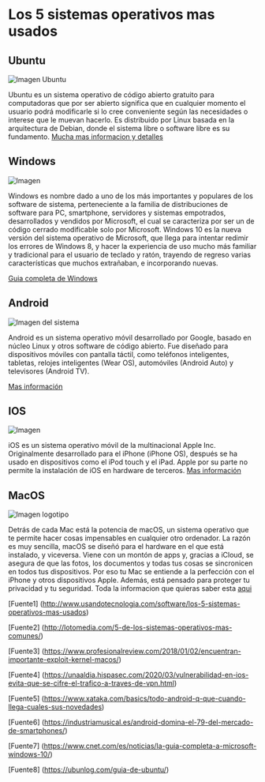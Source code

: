 #   Los 5 sistemas  operativos mas usados  

##  Ubuntu
![Imagen Ubuntu](https://www.adslzone.net/app/uploads-adslzone.net/2016/04/ubuntu-xenial-xerus-800x419.jpg)

Ubuntu  es un sistema operativo de código abierto gratuito para computadoras que por ser abierto significa que en cualquier momento el usuario podrá modificarle si lo cree conveniente según las necesidades o interese que le muevan hacerlo.  Es distribuido por Linux basada en la arquitectura de Debian, donde el sistema libre o software libre es su fundamento.
[Mucha mas informacion y detalles ](https://ubunlog.com/guia-de-ubuntu/)

##   Windows
![Imagen ](http://46c4ts1tskv22sdav81j9c69-wpengine.netdna-ssl.com/wp-content/uploads/sites/9/2012/02/3872.image_5F00_2B7A7781.png)

Windows es nombre dado a uno de los más importantes y populares de los software de sistema, perteneciente a la familia de distribuciones de software para PC, smartphone, servidores y sistemas empotrados, desarrollados y vendidos por Microsoft, el cual se caracteriza por ser un de código cerrado modificable solo por Microsoft.
Windows 10 es la nueva versión del sistema operativo de Microsoft, que llega para intentar redimir los errores de Windows 8, y hacer la experiencia de uso mucho más familiar y tradicional para el usuario de teclado y ratón, trayendo de regreso varias características que muchos extrañaban, e incorporando nuevas.

[Guia completa de Windows ](https://www.cnet.com/es/noticias/la-guia-completa-a-microsoft-windows-10/)

##  Android
![Imagen del sistema](https://industriamusical.es/wp-content/uploads/2013/08/Android1.jpg)

Android es un sistema operativo móvil desarrollado por Google, basado en núcleo Linux y otros software de código abierto. Fue diseñado para dispositivos móviles con pantalla táctil, como teléfonos inteligentes, tabletas, relojes inteligentes (Wear OS), automóviles (Android Auto) y televisores (Android TV).

[Mas información](https://www.xataka.com/basics/todo-android-q-que-cuando-llega-cuales-sus-novedades)

##  IOS
![Imagen](https://i0.wp.com/unaaldia.hispasec.com/wp-content/uploads/2020/03/apple_ios.jpg?w=697&ssl=1)

iOS es un sistema operativo móvil de la multinacional Apple Inc. Originalmente desarrollado para el iPhone (iPhone OS), después se ha usado en dispositivos como el iPod touch y el iPad. Apple por su parte no permite la instalación de iOS en hardware de terceros.
[Mas información](https://www.apple.com/es/ios/ios-14/)

##  MacOS

![Imagen logotipo](https://www.profesionalreview.com/wp-content/uploads/2018/01/macOS-tiene-una-vulnerabilidad-con-15-a%C3%B1os-de-antig%C3%BCedad.png)

Detrás de cada Mac está la potencia de macOS, un sistema operativo que te permite hacer cosas impensables en cualquier otro ordenador. La razón es muy sencilla, macOS se diseñó para el hardware en el que está instalado, y viceversa. Viene con un montón de apps y, gracias a iCloud, se asegura de que las fotos, los documentos y todas tus cosas se sincronicen en todos tus dispositivos. Por eso tu Mac se entiende a la perfección con el iPhone y otros dispositivos Apple. Además, está pensado para proteger tu privacidad y tu seguridad.
Toda la informacion que quieras saber esta [aqui](https://www.apple.com/es/macos/what-is/)

[Fuente1] (http://www.usandotecnologia.com/software/los-5-sistemas-operativos-mas-usados)

[Fuente2] (http://lotomedia.com/5-de-los-sistemas-operativos-mas-comunes/)

[Fuente3] (https://www.profesionalreview.com/2018/01/02/encuentran-importante-exploit-kernel-macos/)

[Fuente4] (https://unaaldia.hispasec.com/2020/03/vulnerabilidad-en-ios-evita-que-se-cifre-el-trafico-a-traves-de-vpn.html)

[Fuente5] (https://www.xataka.com/basics/todo-android-q-que-cuando-llega-cuales-sus-novedades)

[Fuente6] (https://industriamusical.es/android-domina-el-79-del-mercado-de-smartphones/)

[Fuente7] (https://www.cnet.com/es/noticias/la-guia-completa-a-microsoft-windows-10/)

[Fuente8] (https://ubunlog.com/guia-de-ubuntu/)
